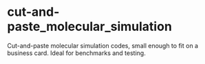 # cut-and-paste_molecular_simulation
Cut-and-paste molecular simulation codes, small enough to fit on a business card. Ideal for benchmarks and testing.
